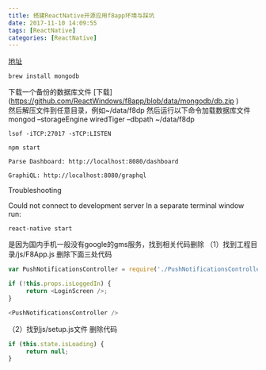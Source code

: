 ```yaml
---
title: 搭建ReactNative开源应用f8app环境与踩坑
date: 2017-11-10 14:09:55
tags: [ReactNative]
categories: [ReactNative]
---
```



[地址](http://blog.csdn.net/industriously/article/details/73302207)

    brew install mongodb
    
下载一个备份的数据库文件 [下载] (https://github.com/ReactWindows/f8app/blob/data/mongodb/db.zip )    
然后解压文件到任意目录，例如~/data/f8dp 
然后运行以下命令加载数据库文件 
mongod –storageEngine wiredTiger –dbpath ~/data/f8dp

    lsof -iTCP:27017 -sTCP:LISTEN
    
    npm start
    
    Parse Dashboard: http://localhost:8080/dashboard 
    
    GraphiQL: http://localhost:8080/graphql 


Troubleshooting

Could not connect to development server 
In a separate terminal window run:

    react-native start

是因为国内手机一般没有google的gms服务，找到相关代码删除 
（1）找到工程目录/js/F8App.js 
删除下面三处代码

```JavaScript
var PushNotificationsController = require('./PushNotificationsController');

if (!this.props.isLoggedIn) {
     return <LoginScreen />;
}

<PushNotificationsController />
```

（2）找到js/setup.js文件 
删除代码

```JavaScript
if (this.state.isLoading) {
     return null;
}
```


